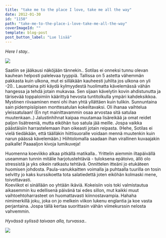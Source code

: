 ```yaml
---
title: "take me to the place I love, take me all the way"
date: 2012-01-30
id: "1150"
path: "take-me-to-the-place-i-love-take-me-all-the-way"
coverImageId: ""
template: blog-post
post_button_label: "Lue lisää"
---
```


_Here I stay.._

[![](/images/IMG_3778.jpg)](http://1.bp.blogspot.com/-ADg-NDxkA5I/Tyb1Wn9lXrI/AAAAAAAAARc/XsfV0dGe108/s1600/IMG_3778.jpg)

Saatiin se jääkausi näköjään tännekin.. Sotilas ei onneksi tunnu olevan kauhean helposti palelevaa tyyppiä. Tallissa on 5 astetta vähemmän pakkasta kuin ulkona, mut ei silläkään kauheesti juhlita jos ulkona on yli -20.. Lauantaina piti käydä kylmyydestä huolimatta kävelemässä vähän hangessa ja tehdä jotain mukavaa. Sen sijaan kävelytin kovin ahdistunutta ja tärisevää toppaloimiin käärittyä hevosta tuntitolkulla ympäri kahdeksikkoa. Mystinen riivaaminen meni ohi ihan yhtä yllättäen kuin tulikin. Sunnuntaina sain pidempisiipisen monttesatulan kokeiltavaksi. Oli ihanaa vaihtelua yleissatulaan! (En nyt mainittavammin osaa arvostaa sitä satulaa muutenkaan..) Jalustinhihnat kaipaa muutamaa lisäreikää ja omat reidet paljon lisätreeniä, mutta eiköhän tuo satula jää meille. Jospa vaikka päästäisiin harrastelemaan ihan oikeasti jotain reipasta. (Hehe, Sotilas ei vielä tiedäkään, että täälläkin hiittisuoralle voidaan mennä muutenkin kuin narun päässä kävelemään.) Hiihtolomalla saadaan ihan virallinen kuvaajakin paikalle! Paaaaljon kivoja lumikuveja!

Huomenna koeviikko alkaa pitkällä matikalla.. Yrittelin aiemmin iltapäivällä useamman tunnin mitälie harjotustehtäviä - tuloksena epätoivo, ällö olo stressistä ja yks oikein ratkastu tehtävä. Onnittelen itteäni jo etukäteen huomisen johdosta. Paula-vanukkaitten voimalla ja puhtaalla tuurilla on tosin selvitty jo kaks kurssikoetta tota salatiedettä joten eiköhän kolmaski mene, toivottavasti.  
Koeviikot ei sinällään oo yhtään ikäviä. Kokeisiin vois toki valmistautua aikasemmin ku edellisenä päivänä tai edes sillon, mut kaikki muut vaihtoehtoharrasteet on huomattavasti kiinnostavampia. Hahaha nimimerkillä joku, joka on jo melkein viikon lukenu englantia ja koe vasta perjantaina. Jospa tällä kertaa suorittasin vähän viimekurssin nelosta vahvemmin.

_Hyvässä sylissä taivaan alla, turvassa.._

[![](/images/IMG_3863.jpg)](http://2.bp.blogspot.com/-WXam80uHAwY/Tyb1Xu5zq6I/AAAAAAAAARk/w_dPKjMe5Lk/s1600/IMG_3863.jpg)

